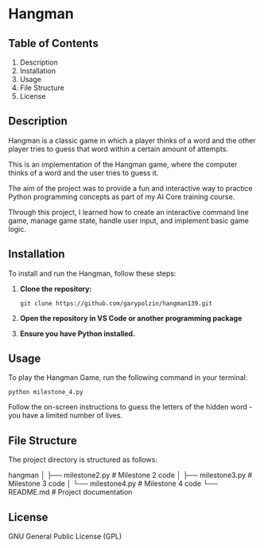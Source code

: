 # Hangman

## Table of Contents
1. Description
2. Installation
3. Usage
4. File Structure
5. License

## Description
Hangman is a classic game in which a player thinks of a word and the other player tries to guess that word within a certain amount of attempts.

This is an implementation of the Hangman game, where the computer thinks of a word and the user tries to guess it. 

The aim of the project was to provide a fun and interactive way to practice Python programming concepts as part of my AI Core training course.

Through this project, I learned how to create an interactive command line game, manage game state, handle user input, and implement basic game logic.

## Installation
To install and run the Hangman, follow these steps:

1. **Clone the repository:**
    ```
    git clone https://github.com/garypolzin/hangman139.git
    ```

2. **Open the repository in VS Code or another programming package**

3. **Ensure you have Python installed.**

## Usage
To play the Hangman Game, run the following command in your terminal:

```
python milestone_4.py
```

Follow the on-screen instructions to guess the letters of the hidden word - you have a limited number of lives.

## File Structure
The project directory is structured as follows:

hangman
│   ├── milestone2.py    # Milestone 2 code
│   ├── milestone3.py    # Milestone 3 code
│   └── milestone4.py    # Milestone 4 code
└── README.md            # Project documentation

## License
GNU General Public License (GPL)